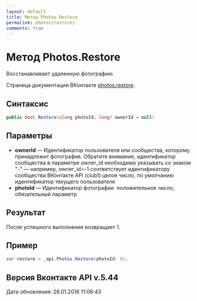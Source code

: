 ```yaml
---
layout: default
title: Метод Photos.Restore
permalink: photos/restore/
comments: true
---
```

# Метод Photos.Restore
Восстанавливает удаленную фотографию.

Страница документации ВКонтакте [photos.restore](https://vk.com/dev/photos.restore).

## Синтаксис
``` csharp
public bool Restore(ulong photoId, long? ownerId = null)
```

## Параметры
+ **ownerId** — Идентификатор пользователя или сообщества, которому принадлежит фотография. Обратите внимание, идентификатор сообщества в параметре owner_id необходимо указывать со знаком "-" — например, owner_id=-1 соответствует идентификатору сообщества ВКонтакте API (club1)  целое число, по умолчанию идентификатор текущего пользователя
+ **photoId** — Идентификатор фотографии. положительное число, обязательный параметр

## Результат
После успешного выполнения возвращает 1.

## Пример
``` csharp
var restore = _api.Photos.Restore(photoId: 0);
```

## Версия Вконтакте API v.5.44
Дата обновления: 26.01.2016 11:06:43
